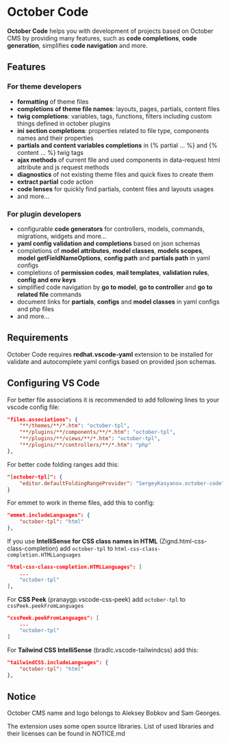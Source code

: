 # October Code

**October Code** helps you with development of projects based on October CMS by providing many features, such as **code completions**, **code generation**, simplifies **code navigation** and more.

## Features

### For theme developers

* **formatting** of theme files
* **completions of theme file names**: layouts, pages, partials, content files
* **twig completions**: variables, tags, functions, filters including custom things defined in october plugins
* **ini section completions**: properties related to file type, components names and their properties
* **partials and content variables completions** in {% partial ... %} and {% content ... %} twig tags
* **ajax methods** of current file and used components in data-request html attribute and js request methods
* **diagnostics** of not existing theme files and quick fixes to create them
* **extract partial** code action
* **code lenses** for quickly find partials, content files and layouts usages
* and more...

### For plugin developers

* configurable **code generators** for controllers, models, commands, migrations, widgets and more...
* **yaml config validation and completions** based on json schemas
* completions of **model attributes**, **model classes**, **models scopes**, **model getFieldNameOptions**, **config path** and **partials path** in yaml configs
* completions of **permission codes**, **mail templates**, **validation rules**, **config and env keys**
* simplified code navigation by **go to model**, **go to controller** and **go to related file** commands
* document links for **partials**, **configs** and **model classes** in yaml configs and php files
* and more...

## Requirements

October Code requires **redhat.vscode-yaml** extension to be installed for validate and autocomplete yaml configs based on provided json schemas.

## Configuring VS Code

For better file associations it is recommended to add following lines to your vscode config file:

```json
"files.associations": {
    "**/themes/**/*.htm": "october-tpl",
    "**/plugins/**/components/**/*.htm": "october-tpl",
    "**/plugins/**/views/**/*.htm": "october-tpl",
    "**/plugins/**/controllers/**/*.htm": "php"
},
```

For better code folding ranges add this:

```json
"[october-tpl]": {
    "editor.defaultFoldingRangeProvider": "SergeyKasyanov.october-code"
}
```

For emmet to work in theme files, add this to config:

```json
"emmet.includeLanguages": {
    "october-tpl": "html"
},
```

If you use **IntelliSense for CSS class names in HTML** (Zignd.html-css-class-completion) add `october-tpl` to `html-css-class-completion.HTMLLanguages`

```json
"html-css-class-completion.HTMLLanguages": [
    ...
    "october-tpl"
],
```

For **CSS Peek** (pranaygp.vscode-css-peek) add `october-tpl` to `cssPeek.peekFromLanguages`

```json
"cssPeek.peekFromLanguages": [
    ...
    "october-tpl"
]
```

For **Tailwind CSS IntelliSense** (bradlc.vscode-tailwindcss) add this:

```json
"tailwindCSS.includeLanguages": {
    "october-tpl": "html"
},
```

## Notice

October CMS name and logo belongs to Aleksey Bobkov and Sam Georges.

The extension uses some open source libraries. List of used libraries and their licenses can be found in NOTICE.md
